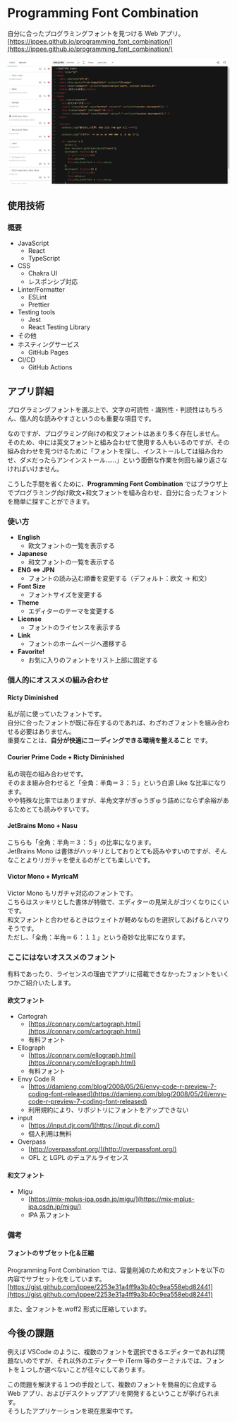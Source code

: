 # Programming Font Combination

自分に合ったプログラミングフォントを見つける Web アプリ。  
[https://ippee.github.io/programming_font_combination/](https://ippee.github.io/programming_font_combination/)

![App](./images/app.jpg)

## 使用技術

### 概要

- JavaScript
  - React
  - TypeScript
- CSS
  - Chakra UI
  - レスポンシブ対応
- Linter/Formatter
  - ESLint
  - Prettier
- Testing tools
  - Jest
  - React Testing Library
- その他
- ホスティングサービス
  - GitHub Pages
- CI/CD
  - GitHub Actions

## アプリ詳細

プログラミングフォントを選ぶ上で、文字の可読性・識別性・判読性はもちろん、個人的な読みやすさというのも重要な項目です。

なのですが、プログラミング向けの和文フォントはあまり多く存在しません。  
そのため、中には英文フォントと組み合わせて使用する人もいるのですが、その組み合わせを見つけるために「フォントを探し、インストールしては組み合わせ、ダメだったらアンインストール……」という面倒な作業を何回も繰り返さなければいけません。

こうした手間を省くために、**Programming Font Combination** ではブラウザ上でプログラミング向け欧文+和文フォントを組み合わせ、自分に合ったフォントを簡単に探すことができます。

### 使い方

- **English**
  - 欧文フォントの一覧を表示する
- **Japanese**
  - 和文フォントの一覧を表示する
- **ENG ⇔ JPN**
  - フォントの読み込む順番を変更する（デフォルト：欧文 → 和文）
- **Font Size**
  - フォントサイズを変更する
- **Theme**
  - エディターのテーマを変更する
- **License**
  - フォントのライセンスを表示する
- **Link**
  - フォントのホームページへ遷移する
- **Favorite!**
  - お気に入りのフォントをリスト上部に固定する

### 個人的にオススメの組み合わせ

#### Ricty Diminished

私が前に使っていたフォントです。  
自分に合ったフォントが既に存在するのであれば、わざわざフォントを組み合わせる必要はありません。  
重要なことは、**自分が快適にコーディングできる環境を整えること** です。

#### Courier Prime Code + Ricty Diminished

私の現在の組み合わせです。  
そのまま組み合わせると「全角：半角＝３：５」という白源 Like な比率になります。  
やや特殊な比率ではありますが、半角文字がぎゅうぎゅう詰めにならず余裕があるためとても読みやすいです。

#### JetBrains Mono + Nasu

こちらも「全角：半角＝３：５」の比率になります。  
JetBrains Mono は書体がハッキリとしておりとても読みやすいのですが、そんなことよりリガチャを使えるのがとても楽しいです。

#### Victor Mono + MyricaM

Victor Mono もリガチャ対応のフォントです。  
こちらはスッキリとした書体が特徴で、エディターの見栄えがゴツくなりにくいです。  
和文フォントと合わせるときはウェイトが軽めなものを選択してあげるとハマりそうです。  
ただし、「全角：半角＝６：１１」という奇妙な比率になります。

### ここにはないオススメのフォント

有料であったり、ライセンスの理由でアプリに搭載できなかったフォントをいくつかご紹介いたします。

#### 欧文フォント

- Cartograh
  - [https://connary.com/cartograph.html](https://connary.com/cartograph.html)
  - 有料フォント
- Ellograph
  - [https://connary.com/ellograph.html](https://connary.com/ellograph.html)
  - 有料フォント
- Envy Code R
  - [https://damieng.com/blog/2008/05/26/envy-code-r-preview-7-coding-font-released](https://damieng.com/blog/2008/05/26/envy-code-r-preview-7-coding-font-released)
  - 利用規約により、リポジトリにフォントをアップできない
- input
  - [https://input.djr.com/](https://input.djr.com/)
  - 個人利用は無料
- Overpass
  - [http://overpassfont.org/](http://overpassfont.org/)
  - OFL と LGPL のデュアルライセンス

#### 和文フォント

- Migu
  - [https://mix-mplus-ipa.osdn.jp/migu/](https://mix-mplus-ipa.osdn.jp/migu/)
  - IPA 系フォント

### 備考

#### フォントのサブセット化＆圧縮

Programming Font Combination では、容量削減のため和文フォントを以下の内容でサブセット化をしています。  
[https://gist.github.com/ippee/2253e31a4ff9a3b40c9ea558ebd82441](https://gist.github.com/ippee/2253e31a4ff9a3b40c9ea558ebd82441)

また、全フォントを.woff2 形式に圧縮しています。

## 今後の課題

例えば VSCode のように、複数のフォントを選択できるエディターであれば問題ないのですが、それ以外のエディターや iTerm 等のターミナルでは、フォントを１つしか選べないことが往々にしてあります。

この問題を解決する１つの手段として、複数のフォントを簡易的に合成する Web アプリ、およびデスクトップアプリを開発するということが挙げられます。  
そうしたアプリケーションを現在思案中です。
